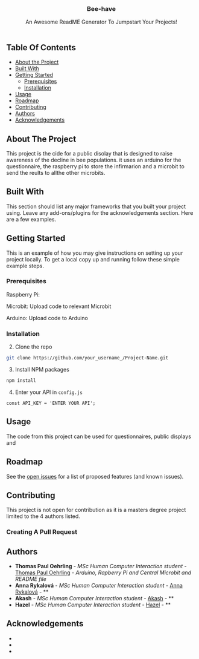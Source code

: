<br/>
<p align="center">
  <h3 align="center">Bee-have</h3>

  <p align="center">
    An Awesome ReadME Generator To Jumpstart Your Projects!
    <br/>
    <br/>
  </p>
</p>



## Table Of Contents

* [About the Project](#about-the-project)
* [Built With](#built-with)
* [Getting Started](#getting-started)
  * [Prerequisites](#prerequisites)
  * [Installation](#installation)
* [Usage](#usage)
* [Roadmap](#roadmap)
* [Contributing](#contributing)
* [Authors](#authors)
* [Acknowledgements](#acknowledgements)

## About The Project

This project is the cide for a public disolay that is designed to raise awareness of the decline in bee populations. it uses an arduino for the questionnaire, the raspberry pi to store the infirmarion and a microbit to send the reults to allthe other microbits.



## Built With

This section should list any major frameworks that you built your project using. Leave any add-ons/plugins for the acknowledgements section. Here are a few examples.

## Getting Started

This is an example of how you may give instructions on setting up your project locally.
To get a local copy up and running follow these simple example steps.

### Prerequisites

Raspberry Pi:

Microbit:
Upload code to relevant Microbit 

Arduino:
Upload code to Arduino


### Installation



2. Clone the repo

```sh
git clone https://github.com/your_username_/Project-Name.git
```

3. Install NPM packages

```sh
npm install
```

4. Enter your API in `config.js`

```JS
const API_KEY = 'ENTER YOUR API';
```

## Usage

The code from this project can be used for questionnaires, public displays and 

## Roadmap

See the [open issues](https://github.com/thomaspauloehrling/mastersHCIHiFidProto/issues) for a list of proposed features (and known issues).

## Contributing

This project is not open for contribution as it is a masters degree project limited to the 4 authors listed.

### Creating A Pull Request



## Authors

* **Thomas Paul Oehrling** - *MSc Human Computer Interaction student* - [Thomas Paul Oehrling](https://github.com/ShaanCoding/) - *Arduino, Rapberry Pi and Central Microbit and README file*
* **Anna Rykalová** - *MSc Human Computer Interaction student* - [Anna Rykalová]() - **
* **Akash** - *MSc Human Computer Interaction student* - [Akash]() - **
* **Hazel** - *MSc Human Computer Interaction student* - [Hazel]() - **

## Acknowledgements

* []()
* []()
* []()

